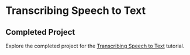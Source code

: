 # Transcribing Speech to Text

## Completed Project

Explore the completed project for the [Transcribing Speech to Text](https://developer.apple.com/tutorials/apt-app-dev-training/transcribing-speech-to-text) tutorial.
